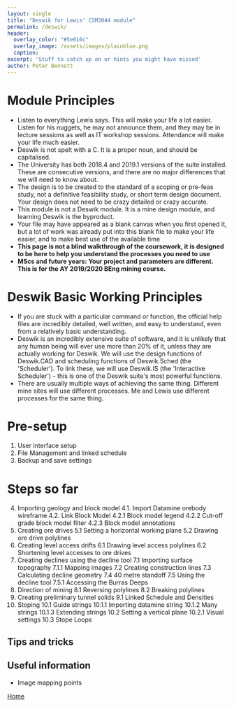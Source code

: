 ```yaml
---
layout: single
title: "Deswik for Lewis' CSM3044 module"
permalink: /deswik/
header:
  overlay_color: "#5e616c"
  overlay_image: /assets/images/plainblue.png
  caption:
excerpt: 'Stuff to catch up on or hints you might have missed'
author: Peter Bennett
---
```


# Module Principles

* Listen to everything Lewis says. This will make your life a lot easier. Listen for his nuggets, he may not announce them, and they may be in lecture sessions as well as IT workshop sessions. Attendance will make your life much easier.
* Deswik is not spelt with a C. It is a proper noun, and should be capitalised.
* The University has both 2018.4 and 2019.1 versions of the suite installed. These are consecutive versions, and there are no major differences that we will need to know about.
* The design is to be created to the standard of a scoping or pre-feas study, not a definitive feasibility study, or short term design document. Your design does not need to be crazy detailed or crazy accurate.
* This module is not a Deswik module. It is a mine design module, and learning Deswik is the byproduct.
* Your file may have appeared as a blank canvas when you first opened it, but a lot of work was already put into this blank file to make your life easier, and to make best use of the available time
* **This page is not a blind walkthrough of the coursework, it is designed to be here to help you understand the processes you need to use**
* **MScs and future years: Your project and parameters are different. This is for the AY 2019/2020 BEng mining course.**

# Deswik Basic Working Principles

* If you are stuck with a particular command or function, the official help files are incredibly detailed, well written, and easy to understand, even from a relatively basic understanding.
* Deswik is an incredibly extensive suite of software, and it is unlikely that any human being will ever use more than 20% of it, unless thay are actually working for Deswik. We will use the design functions of Deswik.CAD and scheduling functions of Deswik.Sched (the 'Scheduler'). To link these, we will use Deswik.IS (the 'Interactive Scheduler') - this is one of the Deswik suite's most powerful functions.
* There are usually multiple ways of achieving the same thing. Different mine sites will use different processes. Me and Lewis use different processes for the same thing.

# Pre-setup
1. User interface setup
2. File Management and linked schedule
3. Backup and save settings
# Steps so far
4. Importing geology and block model
    4.1. Import Datamine orebody wireframe
    4.2. Link Block Model
        4.2.1 Block model legend
        4.2.2 Cut-off grade block model filter
        4.2.3 Block model annotations
5. Creating ore drives
    5.1 Setting a horizontal working plane
    5.2 Drawing ore drive polylines
6. Creating level access drifts
    6.1 Drawing level access polylines
    6.2 Shortening level accesses to ore drives
7. Creating declines using the decline tool
    7.1 Importing surface topography
        7.1.1 Mapping images
    7.2 Creating construction lines
    7.3 Calculating decline geometry
    7.4 40 metre standoff
    7.5 Using the decline tool
        7.5.1 Accessing the Burras Deeps
8. Direction of mining
    8.1 Reversing polylines
    8.2 Breaking polylines
9. Creating preliminary tunnel solids
    9.1 Linked Schedule and Densities
10. Stoping
    10.1 Guide strings
        10.1.1 Importing datamine string
        10.1.2 Many strings
        10.1.3 Extending strings
    10.2 Setting a vertical plane
        10.2.1 Visual settings
    10.3 Stope Loops
## Tips and tricks
## Useful information
* Image mapping points
    
  


[Home](./../)
